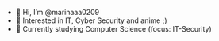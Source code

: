 - 👋 Hi, I’m @marinaaa0209
- 👀 Interested in IT, Cyber Security and anime ;)
- 🌱 Currently studying Computer Science (focus: IT-Security)


<!---
marinaaa0209/marinaaa0209 is a ✨ special ✨ repository because its `README.md` (this file) appears on your GitHub profile.
You can click the Preview link to take a look at your changes.
--->
